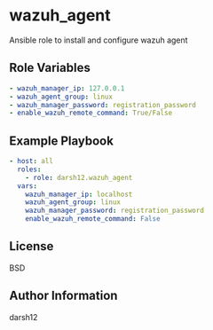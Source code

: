 wazuh_agent
=========

Ansible role to install and configure wazuh agent


Role Variables
--------------

```yaml
- wazuh_manager_ip: 127.0.0.1
- wazuh_agent_group: linux
- wazuh_manager_password: registration_password
- enable_wazuh_remote_command: True/False
```


Example Playbook
----------------

```yaml
- host: all
  roles:
    - role: darsh12.wazuh_agent
  vars:
    wazuh_manager_ip: localhost
    wazuh_agent_group: linux
    wazuh_manager_password: registration_password
    enable_wazuh_remote_command: False
```

License
-------

BSD

Author Information
------------------

darsh12
